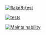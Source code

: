 [![flake8-test](https://github.com/Bazap455/hexlet_pytest/actions/workflows/flake8.yml/badge.svg)](https://github.com/Bazap455/hexlet_pytest/actions/workflows/flake8.yml)


[![tests](https://github.com/Bazap455/hexlet_pytest/actions/workflows/tests.yml/badge.svg)](https://github.com/Bazap455/hexlet_pytest/actions/workflows/tests.yml)


[![Maintainability](https://api.codeclimate.com/v1/badges/d80a3233730aed0b842c/maintainability)](https://codeclimate.com/github/Bazap455/hexlet_pytest/maintainability)
